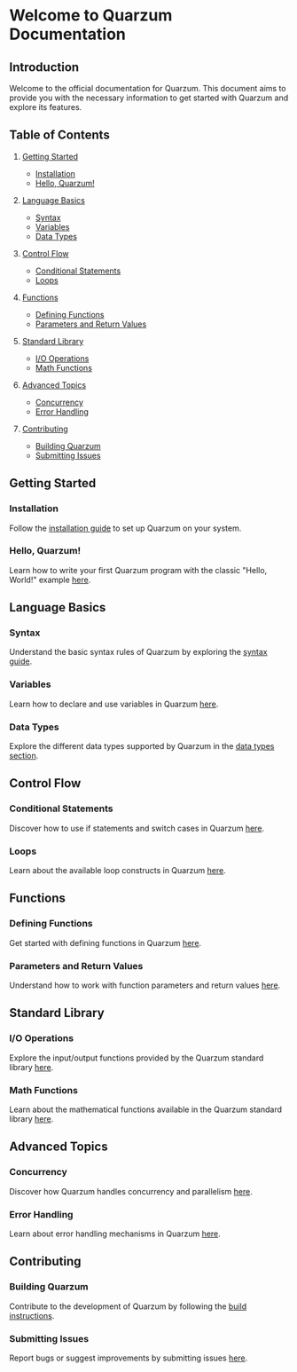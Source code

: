 # Welcome to Quarzum Documentation

## Introduction

Welcome to the official documentation for Quarzum. This document aims to provide you with the necessary information to get started with Quarzum and explore its features.

## Table of Contents

1. [Getting Started](#getting-started)
   - [Installation](#installation)
   - [Hello, Quarzum!](#hello-quarzum)

2. [Language Basics](#language-basics)
   - [Syntax](#syntax)
   - [Variables](#variables)
   - [Data Types](#data-types)

3. [Control Flow](#control-flow)
   - [Conditional Statements](#conditional-statements)
   - [Loops](#loops)

4. [Functions](#functions)
   - [Defining Functions](#defining-functions)
   - [Parameters and Return Values](#parameters-and-return-values)

5. [Standard Library](#standard-library)
   - [I/O Operations](#io-operations)
   - [Math Functions](#math-functions)

6. [Advanced Topics](#advanced-topics)
   - [Concurrency](#concurrency)
   - [Error Handling](#error-handling)

7. [Contributing](#contributing)
   - [Building Quarzum](#building-quarzum)
   - [Submitting Issues](#submitting-issues)

## Getting Started

### Installation

Follow the [installation guide](installation.md) to set up Quarzum on your system.

### Hello, Quarzum!

Learn how to write your first Quarzum program with the classic "Hello, World!" example [here](hello_quarzum.md).

## Language Basics

### Syntax

Understand the basic syntax rules of Quarzum by exploring the [syntax guide](syntax.md).

### Variables

Learn how to declare and use variables in Quarzum [here](variables.md).

### Data Types

Explore the different data types supported by Quarzum in the [data types section](data_types.md).

## Control Flow

### Conditional Statements

Discover how to use if statements and switch cases in Quarzum [here](conditional_statements.md).

### Loops

Learn about the available loop constructs in Quarzum [here](loops.md).

## Functions

### Defining Functions

Get started with defining functions in Quarzum [here](defining_functions.md).

### Parameters and Return Values

Understand how to work with function parameters and return values [here](parameters_and_return_values.md).

## Standard Library

### I/O Operations

Explore the input/output functions provided by the Quarzum standard library [here](io_operations.md).

### Math Functions

Learn about the mathematical functions available in the Quarzum standard library [here](math_functions.md).

## Advanced Topics

### Concurrency

Discover how Quarzum handles concurrency and parallelism [here](concurrency.md).

### Error Handling

Learn about error handling mechanisms in Quarzum [here](error_handling.md).

## Contributing

### Building Quarzum

Contribute to the development of Quarzum by following the [build instructions](building_quarzum.md).

### Submitting Issues

Report bugs or suggest improvements by submitting issues [here](submitting_issues.md).